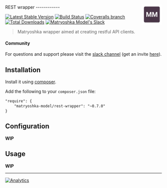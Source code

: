 <p><img align="right" src="https://github.com/matryoshka-model/matryoshka/blob/master/docs/assets/images/matryoshka_logo_hi_res_512.png" width="64px" height="64px"/></p>
<p></p>
REST wrapper
------------

[![Latest Stable Version](https://img.shields.io/packagist/v/matryoshka-model/rest-wrapper.svg?style=flat-square)](https://packagist.org/packages/matryoshka-model/rest-wrapper) [![Build Status](https://img.shields.io/travis/matryoshka-model/rest-wrapper/master.svg?style=flat-square)](https://travis-ci.org/matryoshka-model/rest-wrapper) [![Coveralls branch](https://img.shields.io/coveralls/matryoshka-model/rest-wrapper/master.svg?style=flat-square)](https://coveralls.io/r/matryoshka-model/rest-wrapper?branch=master) [![Total Downloads](https://img.shields.io/packagist/dt/matryoshka-model/rest-wrapper.svg?style=flat-square)](https://packagist.org/packages/matryoshka-model/rest-wrapper) [![Matryoshka Model's Slack](http://matryoshka-slackin.herokuapp.com/badge.svg?style=flat-square)](http://matryoshka-slackin.herokuapp.com)

> Matryoshka wrapper aimed at creating restful API clients.

#### Community

For questions and support please visit the [slack channel](http://matryoshka.slack.com) (get an invite [here](http://matryoshka-slackin.herokuapp.com)).

## Installation

Install it using [composer](http://getcomposer.org).

Add the following to your `composer.json` file:

```
"require": {
    "matryoshka-model/rest-wrapper": "~0.7.0"
}
```

## Configuration

**WIP**

## Usage

**WIP**


---

[![Analytics](https://ga-beacon.appspot.com/UA-49657176-2/rest-wrapper?flat)](https://github.com/igrigorik/ga-beacon)
